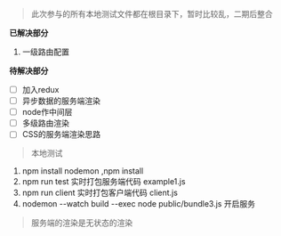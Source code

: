 
> 此次参与的所有本地测试文件都在根目录下，暂时比较乱，二期后整合

**已解决部分**
1. 一级路由配置

**待解决部分**

- [ ]  加入redux
- [ ]  异步数据的服务端渲染
- [ ]  node作中间层
- [ ]  多级路由渲染
- [ ]  CSS的服务端渲染思路

> 本地测试

1. npm install nodemon ,npm install
2. npm run test 实时打包服务端代码 example1.js
3. npm run client 实时打包客户端代码 client.js
4. nodemon --watch build --exec node public/bundle3.js 开启服务

> 服务端的渲染是无状态的渲染